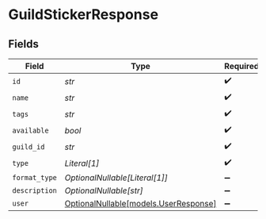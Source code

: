 # GuildStickerResponse


## Fields

| Field                                                              | Type                                                               | Required                                                           | Description                                                        |
| ------------------------------------------------------------------ | ------------------------------------------------------------------ | ------------------------------------------------------------------ | ------------------------------------------------------------------ |
| `id`                                                               | *str*                                                              | :heavy_check_mark:                                                 | N/A                                                                |
| `name`                                                             | *str*                                                              | :heavy_check_mark:                                                 | N/A                                                                |
| `tags`                                                             | *str*                                                              | :heavy_check_mark:                                                 | N/A                                                                |
| `available`                                                        | *bool*                                                             | :heavy_check_mark:                                                 | N/A                                                                |
| `guild_id`                                                         | *str*                                                              | :heavy_check_mark:                                                 | N/A                                                                |
| `type`                                                             | *Literal[1]*                                                       | :heavy_check_mark:                                                 | N/A                                                                |
| `format_type`                                                      | *OptionalNullable[Literal[1]]*                                     | :heavy_minus_sign:                                                 | N/A                                                                |
| `description`                                                      | *OptionalNullable[str]*                                            | :heavy_minus_sign:                                                 | N/A                                                                |
| `user`                                                             | [OptionalNullable[models.UserResponse]](../models/userresponse.md) | :heavy_minus_sign:                                                 | N/A                                                                |